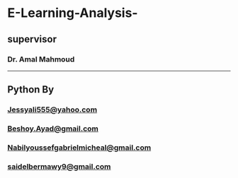 # E-Learning-Analysis-

## supervisor

### Dr. Amal Mahmoud

---

## Python By

### Jessyali555@yahoo.com

### Beshoy.Ayad@gmail.com

### Nabilyoussefgabrielmicheal@gmail.com

### saidelbermawy9@gmail.com
